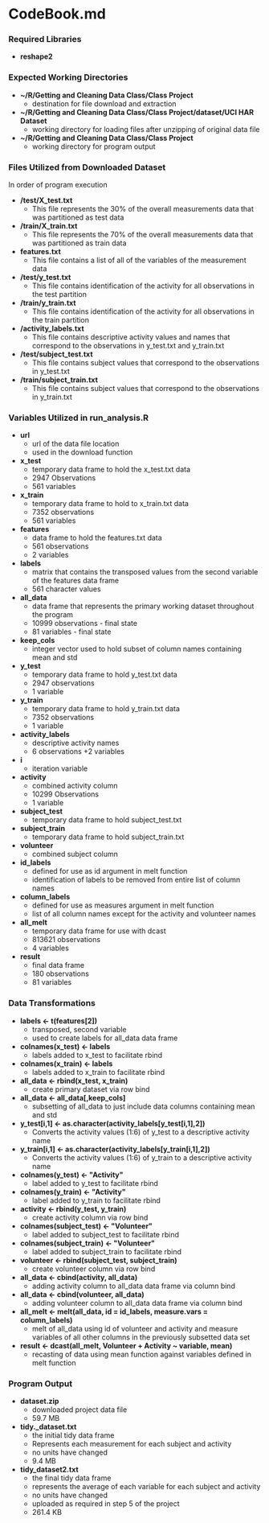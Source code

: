 CodeBook.md
==================
### Required Libraries
* **reshape2**



### Expected Working Directories
* **~/R/Getting and Cleaning Data Class/Class Project**
    + destination for file download and extraction
* **~/R/Getting and Cleaning Data Class/Class Project/dataset/UCI HAR Dataset**
    + working directory for loading files after unzipping of original data file
* **~/R/Getting and Cleaning Data Class/Class Project**
    + working directory for program output



### Files Utilized from Downloaded Dataset
In order of program execution

* **/test/X_test.txt**
    + This file represents the 30% of the overall measurements data that was partitioned as test data
* **/train/X_train.txt**
    + This file represents the 70% of the overall measurements data that was partitioned as train data
* **features.txt**
    + This file contains a list of all of the variables of the measurement data
* **/test/y_test.txt**
    + This file contains identification of the activity for all observations in the test partition
* **/train/y_train.txt**
    + This file contains identification of the activity for all observations in the train partition
* **/activity_labels.txt**
    + This file contains descriptive activity values and names that correspond to the observations in y_test.txt and y_train.txt
* **/test/subject_test.txt**
    + This file contains subject values that correspond to the observations in y_test.txt
* **/train/subject_train.txt**
    + This file contains subject values that correspond to the observations in y_train.txt



### Variables Utilized in run_analysis.R

* **url**
    + url of the data file location
    + used in the download function
* **x_test**
    + temporary data frame to hold the x_test.txt data
    + 2947 Observations
    + 561 variables
* **x_train**
    + temporary data frame to hold to x_train.txt data
    + 7352 observations
    + 561 variables
* **features**
    + data frame to hold the features.txt data
    + 561 observations
    + 2 variables
* **labels**
    + matrix that contains the transposed values from the second variable of the features data frame
    + 561 character values
* **all_data**
    + data frame that represents the primary working dataset throughout the program
    + 10999 observations - final state
    + 81 variables - final state
* **keep_cols**
    + integer vector used to hold subset of column names containing mean and std
* **y_test**
    + temporary data frame to hold y_test.txt data
    + 2947 observations
    + 1 variable
* **y_train**
    + temporary data frame to hold y_train.txt data
    + 7352 observations
    + 1 variable
* **activity_labels**
    + descriptive activity names
    + 6 observations
    +2 variables
* **i**
    + iteration variable
* **activity**
    + combined activity column
    + 10299 Observations
    + 1 variable
* **subject_test**
    + temporary data frame to hold subject_test.txt
* **subject_train**
    + temporary data frame to hold subject_train.txt
* **volunteer**
    + combined subject column
* **id_labels**
    + defined for use as id argument in melt function
    + identification of labels to be removed from entire list of column names
* **column_labels**
    + defined for use as measures argument in melt function
    + list of all column names except for the activity and volunteer names
* **all_melt**
    + temporary data frame for use with dcast
    + 813621 observations
    + 4 variables
* **result**
    + final data frame
    + 180 observations
    + 81 variables
   
   
   
### Data Transformations

* **labels <- t(features[2])**
    + transposed, second variable
    + used to create labels for all_data data frame
* **colnames(x_test) <- labels**
    + labels added to x_test to facilitate rbind
* **colnames(x_train) <- labels**
    + labels added to x_train to facilitate rbind
* **all_data <- rbind(x_test, x_train)**
    + create primary dataset via row bind
* **all_data <- all_data[,keep_cols]**
    + subsetting of all_data to just include data columns containing mean and std
* **y_test[i,1] <- as.character(activity_labels[y_test[i,1],2])**
    + Converts the activity values (1:6) of y_test to a descriptive activity name
* **y_train[i,1] <- as.character(activity_labels[y_train[i,1],2])**
    + Converts the activity values (1:6) of y_train to a descriptive activity name
* **colnames(y_test) <- "Activity"**
    + label added to y_test to facilitate rbind
* **colnames(y_train) <- "Activity"**
    + label added to y_train to facilitate rbind
* **activity <- rbind(y_test, y_train)**
    + create activity column via row bind
* **colnames(subject_test) <- "Volunteer"**
    + label added to subject_test to facilitate rbind
* **colnames(subject_train) <- "Volunteer"**
    + label added to subject_train to facilitate rbind
* **volunteer <- rbind(subject_test, subject_train)**
    + create volunteer column via row bind
* **all_data <- cbind(activity, all_data)**
    + adding activity column to all_data data frame via column bind
* **all_data <- cbind(volunteer, all_data)**
    + adding volunteer column to all_data data frame via column bind
* **all_melt <- melt(all_data, id = id_labels, measure.vars = column_labels)**
    + melt of all_data using id of volunteer and activity and measure variables of all other columns in the previously subsetted data set
* **result <- dcast(all_melt, Volunteer + Activity ~ variable, mean)**
    + recasting of data using mean function against variables defined in melt function


   
### Program Output

* **dataset.zip**
    + downloaded project data file
    + 59.7 MB
* **tidy._dataset.txt**
    + the initial tidy data frame
    + Represents each measurement for each subject and activity
    + no units have changed
    + 9.4 MB
* **tidy_dataset2.txt**
    + the final tidy data frame
    + represents the average of each variable for each subject and activity
    + no units have changed
    + uploaded as required in step 5 of the project
    + 261.4 KB